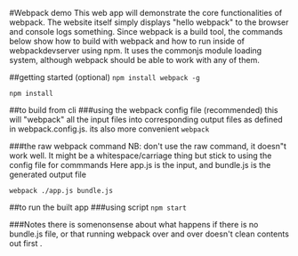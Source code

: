 #Webpack demo
This web app will demonstrate the core functionalities of webpack. The website itself simply displays "hello webpack" to the browser and console logs something.  Since webpack is a build tool, the commands below show how to build with webpack and how to run inside of webpackdevserver using npm. It uses the commonjs module loading system, although webpack should be able to work with any of them.

##getting started
(optional) `npm install webpack -g`

`npm install`

##to build from cli
###using the webpack config file (recommended)
this will "webpack" all the input files into corresponding output files as defined in webpack.config.js. its also more convenient
`webpack`

###the raw webpack command
NB: don't use the raw command, it doesn"t work well.  It might be a whitespace/carriage thing but stick to using the config file for commmands
Here app.js is the input, and bundle.js is the generated output file

`webpack ./app.js bundle.js`



##to run the built app
###using script
`npm start`


###Notes
there is somenonsense about what happens if there is no bundle.js file, or that running webpack over and over doesn't clean contents out first .